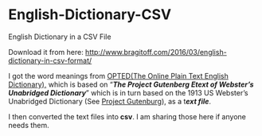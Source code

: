# English-Dictionary-CSV
English Dictionary in a CSV File

Download it from here:  <a href="http://www.bragitoff.com/2016/03/english-dictionary-in-csv-format/"> http://www.bragitoff.com/2016/03/english-dictionary-in-csv-format/ </a>

I got the word meanings from <a href="http://www.mso.anu.edu.au/%7Eralph/OPTED/" target="_blank">OPTED(The Online Plain Text English Dictionary),</a> which is based on “<em><strong>The Project Gutenberg Etext of Webster’s Unabridged Dictionary</strong></em>” which is in turn based on the 1913 US Webster’s Unabridged Dictionary (See <a href="http://www.promo.net/pg/">Project Gutenburg</a>), as a t<em><strong>ext file</strong></em>.</p>
<p>I then converted the text files into<strong> csv</strong>. I am sharing those here if anyone needs them.</p>
